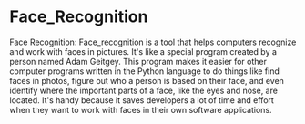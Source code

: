 # Face_Recognition
 Face Recognition: 
 Face_recognition is a tool that helps computers recognize and work with faces in pictures. It's like a special program created by a person named Adam Geitgey. This program makes it easier for other computer programs written in the Python language to do things like find faces in photos, figure out who a person is based on their face, and even identify where the important parts of a face, like the eyes and nose, are located. It's handy because it saves developers a lot of time and effort when they want to work with faces in their own software applications.
